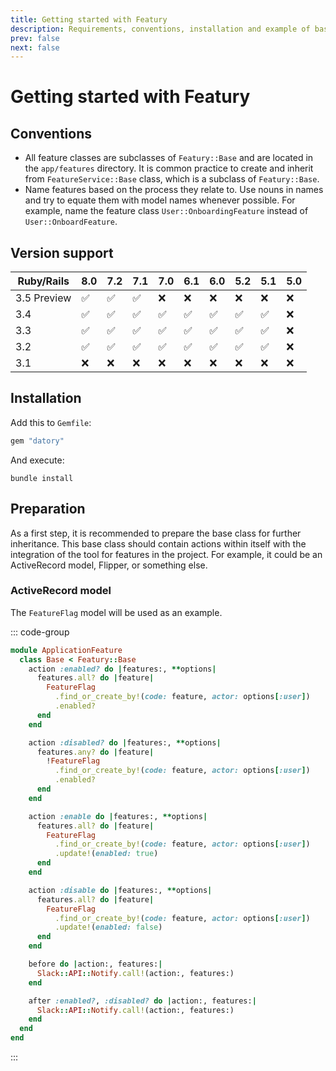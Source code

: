 ```yaml
---
title: Getting started with Featury
description: Requirements, conventions, installation and example of basic preparation
prev: false
next: false
---
```


# Getting started with Featury

## Conventions

- All feature classes are subclasses of `Featury::Base` and are located in the `app/features` directory. It is common practice to create and inherit from `FeatureService::Base` class, which is a subclass of `Featury::Base`.
- Name features based on the process they relate to. Use nouns in names and try to equate them with model names whenever possible. For example, name the feature class `User::OnboardingFeature` instead of `User::OnboardFeature`.

## Version support

| Ruby/Rails  | 8.0 | 7.2 | 7.1 | 7.0 | 6.1 | 6.0 | 5.2 | 5.1 | 5.0 |
|-------------|---|---|---|---|---|---|---|---|---|
| 3.5 Preview | ✅ | ✅ | ✅ | ❌ | ❌ | ❌ | ❌ | ❌ | ❌ |
| 3.4         | ✅ | ✅ | ✅ | ✅ | ✅ | ✅ | ✅ | ✅ | ❌ |
| 3.3         | ✅ | ✅ | ✅ | ✅ | ✅ | ✅ | ✅ | ✅ | ❌ |
| 3.2         | ✅ | ✅ | ✅ | ✅ | ✅ | ✅ | ✅ | ✅ | ❌ |
| 3.1         | ❌ | ❌ | ❌ | ❌ | ❌ | ❌ | ❌ | ❌ | ❌ |

## Installation

Add this to `Gemfile`:

```ruby
gem "datory"
```

And execute:

```shell
bundle install
```

## Preparation

As a first step, it is recommended to prepare the base class for further inheritance.
This base class should contain actions within itself with the integration of the tool for features in the project.
For example, it could be an ActiveRecord model, Flipper, or something else.

### ActiveRecord model

The `FeatureFlag` model will be used as an example.

::: code-group

```ruby [app/features/application_feature/base.rb]
module ApplicationFeature
  class Base < Featury::Base
    action :enabled? do |features:, **options|
      features.all? do |feature|
        FeatureFlag
          .find_or_create_by!(code: feature, actor: options[:user])
          .enabled?
      end
    end

    action :disabled? do |features:, **options|
      features.any? do |feature|
        !FeatureFlag
          .find_or_create_by!(code: feature, actor: options[:user])
          .enabled?
      end
    end

    action :enable do |features:, **options|
      features.all? do |feature|
        FeatureFlag
          .find_or_create_by!(code: feature, actor: options[:user])
          .update!(enabled: true)
      end
    end

    action :disable do |features:, **options|
      features.all? do |feature|
        FeatureFlag
          .find_or_create_by!(code: feature, actor: options[:user])
          .update!(enabled: false)
      end
    end

    before do |action:, features:|
      Slack::API::Notify.call!(action:, features:)
    end

    after :enabled?, :disabled? do |action:, features:|
      Slack::API::Notify.call!(action:, features:)
    end
  end
end
```

:::
